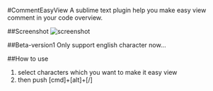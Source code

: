 
#CommentEasyView
A sublime text plugin help you make easy view comment in your code overview.

##Screenshot
![screenshot](https://raw.github.com/viflin/CommentEasyView/master/screenshot.png)

##Beta-version1
Only support english character now...

##How to use

1. select characters which you want to make it easy view
2. then push [cmd]+[alt]+[/]
